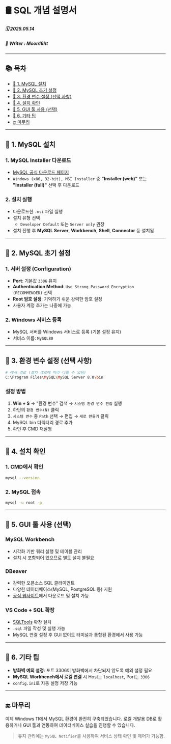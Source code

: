 # 🛢️ SQL 개념 설명서

##### 🗓️ 2025.05.14
##### 📝 Writer : Moon19ht

---

## 📚 목차

- [📌 1. MySQL 설치](#-1-mysql-설치)
- [📌 2. MySQL 초기 설정](#-2-mysql-초기-설정)
- [📌 3. 환경 변수 설정 (선택 사항)](#-3-환경-변수-설정-선택-사항)
- [📌 4. 설치 확인](#-4-설치-확인)
- [📌 5. GUI 툴 사용 (선택)](#-5-gui-툴-사용-선택)
- [📌 6. 기타 팁](#-6-기타-팁)
- [🔚 마무리](#-마무리)

---

## 📌 1. MySQL 설치

### 1. MySQL Installer 다운로드
- [MySQL 공식 다운로드 페이지](https://dev.mysql.com/downloads/installer/)
- `Windows (x86, 32-bit), MSI Installer` 중 **"Installer (web)"** 또는 **"Installer (full)"** 선택 후 다운로드

### 2. 설치 실행
- 다운로드한 `.msi` 파일 실행
- 설치 유형 선택
  - `Developer Default` 또는 `Server only` 권장
- 설치 진행 후 **MySQL Server**, **Workbench**, **Shell**, **Connector** 등 설치됨

---

## 📌 2. MySQL 초기 설정

### 1. 서버 설정 (Configuration)
- **Port**: 기본값 `3306` 유지
- **Authentication Method**: `Use Strong Password Encryption (RECOMMENDED)` 선택
- **Root 암호 설정**: 기억하기 쉬운 강력한 암호 설정
- 사용자 계정 추가는 나중에 가능

### 2. Windows 서비스 등록
- MySQL 서버를 Windows 서비스로 등록 (기본 설정 유지)
- 서비스 이름: `MySQL80`

---

## 📌 3. 환경 변수 설정 (선택 사항)

```bash
# 예시 경로 (설치 경로에 따라 다를 수 있음)
C:\Program Files\MySQL\MySQL Server 8.0\bin
```

### 설정 방법
1. **Win + S** → "환경 변수" 검색 → `시스템 환경 변수 편집` 실행
2. 하단의 `환경 변수(N)` 클릭
3. `시스템 변수` 중 `Path` 선택 → 편집 → `새로 만들기` 클릭
4. MySQL bin 디렉터리 경로 추가
5. 확인 후 CMD 재실행

---

## 📌 4. 설치 확인

### 1. CMD에서 확인
```bash
mysql --version
```

### 2. MySQL 접속
```bash
mysql -u root -p
```

---

## 📌 5. GUI 툴 사용 (선택)

### MySQL Workbench
- 시각화 기반 쿼리 실행 및 테이블 관리
- 설치 시 포함되어 있으므로 별도 설치 불필요

### DBeaver
- 강력한 오픈소스 SQL 클라이언트
- 다양한 데이터베이스(MySQL, PostgreSQL 등) 지원
- [공식 웹사이트](https://dbeaver.io/download/)에서 다운로드 및 설치 가능

### VS Code + SQL 확장
- [SQLTools](https://marketplace.visualstudio.com/items?itemName=mtxr.sqltools) 확장 설치
- `.sql` 파일 작성 및 실행 가능
- MySQL 연결 설정 후 GUI 없이도 터미널과 통합된 환경에서 사용 가능

---

## 📌 6. 기타 팁

- **방화벽 예외 설정**: 포트 3306이 방화벽에서 차단되지 않도록 예외 설정 필요
- **MySQL Workbench에서 로컬 연결** 시 Host는 `localhost`, Port는 `3306`
- `config.ini`로 자동 설정 저장 가능

---

## 🔚 마무리

이제 Windows 11에서 MySQL 환경이 완전히 구축되었습니다. 로컬 개발용 DB로 활용하거나 GUI 툴과 연동하여 데이터베이스 실습을 진행할 수 있습니다.

> 유지 관리에는 `MySQL Notifier`를 사용하여 서비스 상태 확인 및 제어가 가능함.

